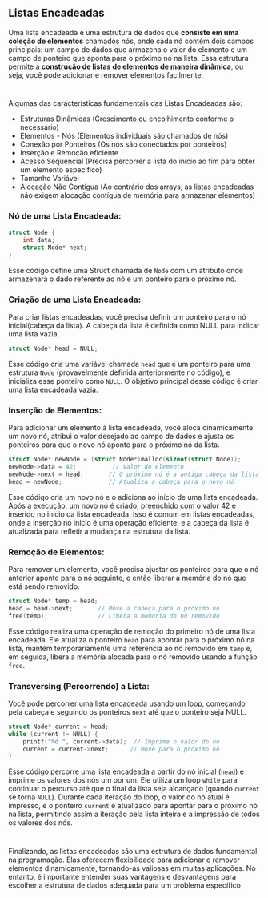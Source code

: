 ## Listas Encadeadas

Uma lista encadeada é uma estrutura de dados que **consiste em uma coleção de elementos** chamados nós, onde cada nó contém dois campos principais: um campo de dados que armazena o valor do elemento e um campo de ponteiro que aponta para o próximo nó na lista. Essa estrutura permite a **construção de listas de elementos de maneira dinâmica**, ou seja, você pode adicionar e remover elementos facilmente.

#

Algumas das características fundamentais das Listas Encadeadas são:

* Estruturas Dinâmicas (Crescimento ou encolhimento conforme o necessário)
* Elementos - Nós (Elementos individuais são chamados de nós)
* Conexão por Ponteiros (Os nós são conectados por ponteiros)
* Inserção e Remoção eficiente
* Acesso Sequencial (Precisa percorrer a lista do inicio ao fim para obter um elemento específico)
* Tamanho Variável
* Alocação Não Contígua (Ao contrário dos arrays, as listas encadeadas não exigem alocação contígua de memória para armazenar elementos)


### Nó de uma Lista Encadeada:

```c
struct Node {
    int data;
    struct Node* next;
}
```

Esse código define uma Struct chamada de `Node` com um atributo onde armazenará o dado referente ao nó e um ponteiro para o próximo nó. 

### Criação de uma Lista Encadeada:

Para criar listas encadeadas, você precisa definir um ponteiro para o nó inicial(cabeça da lista). A cabeça da lista é definida como NULL para indicar uma lista vazia.

```c
struct Node* head = NULL;
```

Esse código cria uma variável chamada `head` que é um ponteiro para uma estrutura `Node` (provavelmente definida anteriormente no código), e inicializa esse ponteiro como `NULL`. O objetivo principal desse código é criar uma lista encadeada vazia.


### Inserção de Elementos:

Para adicionar um elemento à lista encadeada, você aloca dinamicamente um novo nó, atribui o valor desejado ao campo de dados e ajusta os ponteiros para que o novo nó aponte para o próximo nó da lista.

```c
struct Node* newNode = (struct Node*)malloc(sizeof(struct Node));
newNode->data = 42;          // Valor do elemento
newNode->next = head;       // O próximo nó é a antiga cabeça da lista
head = newNode;             // Atualiza a cabeça para o novo nó
```

Esse código cria um novo nó e o adiciona ao início de uma lista encadeada. Após a execução, um novo nó é criado, preenchido com o valor 42 e inserido no início da lista encadeada. Isso é comum em listas encadeadas, onde a inserção no início é uma operação eficiente, e a cabeça da lista é atualizada para refletir a mudança na estrutura da lista.

### Remoção de Elementos:

Para remover um elemento, você precisa ajustar os ponteiros para que o nó anterior aponte para o nó seguinte, e então liberar a memória do nó que está sendo removido.

```c
struct Node* temp = head;
head = head->next;       // Move a cabeça para o próximo nó
free(temp);              // Libera a memória do nó removido
```

Esse código realiza uma operação de remoção do primeiro nó de uma lista encadeada. Ele atualiza o ponteiro `head` para apontar para o próximo nó na lista, mantém temporariamente uma referência ao nó removido em `temp` e, em seguida, libera a memória alocada para o nó removido usando a função `free`.

### Transversing (Percorrendo) a Lista:

Você pode percorrer uma lista encadeada usando um loop, começando pela cabeça e seguindo os ponteiros `next` até que o ponteiro seja NULL.

```c
struct Node* current = head;
while (current != NULL) {
    printf("%d ", current->data);  // Imprime o valor do nó
    current = current->next;      // Move para o próximo nó
}
```

 Esse código percorre uma lista encadeada a partir do nó inicial (`head`) e imprime os valores dos nós um por um. Ele utiliza um loop `while` para continuar o percurso até que o final da lista seja alcançado (quando `current` se torna `NULL`). Durante cada iteração do loop, o valor do nó atual é impresso, e o ponteiro `current` é atualizado para apontar para o próximo nó na lista, permitindo assim a iteração pela lista inteira e a impressão de todos os valores dos nós.

 #

 Finalizando, as listas encadeadas são uma estrutura de dados fundamental na programação. Elas oferecem flexibilidade para adicionar e remover elementos dinamicamente, tornando-as valiosas em muitas aplicações. No entanto, é importante entender suas vantagens e desvantagens para escolher a estrutura de dados adequada para um problema específico
